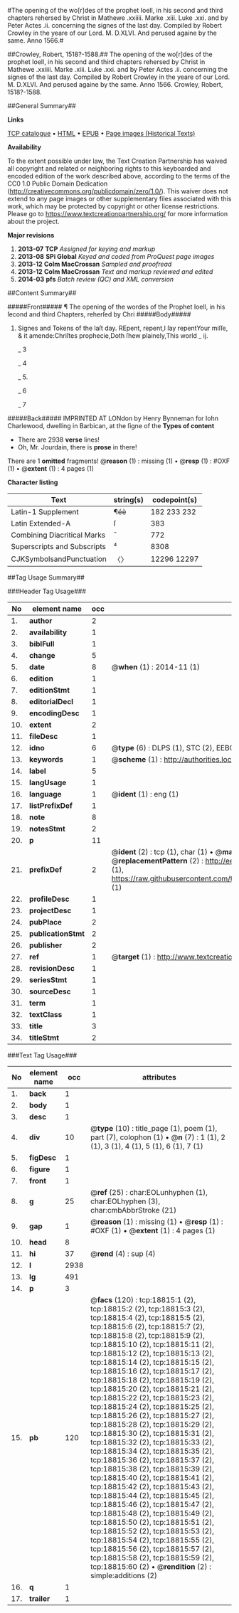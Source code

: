 #The opening of the wo[r]des of the prophet Ioell, in his second and third chapters rehersed by Christ in Mathewe .xxiiii. Marke .xiii. Luke .xxi. and by Peter Actes .ii. concerning the signes of the last day. Compiled by Robert Crowley in the yeare of our Lord. M. D.XLVI. And perused againe by the same. Anno 1566.#

##Crowley, Robert, 1518?-1588.##
The opening of the wo[r]des of the prophet Ioell, in his second and third chapters rehersed by Christ in Mathewe .xxiiii. Marke .xiii. Luke .xxi. and by Peter Actes .ii. concerning the signes of the last day. Compiled by Robert Crowley in the yeare of our Lord. M. D.XLVI. And perused againe by the same. Anno 1566.
Crowley, Robert, 1518?-1588.

##General Summary##

**Links**

[TCP catalogue](http://www.ota.ox.ac.uk/tcp/)  • 
[HTML](http://tei.it.ox.ac.uk/tcp/Texts-HTML/free/A19/A19666.html)  • 
[EPUB](http://tei.it.ox.ac.uk/tcp/Texts-EPUB/free/A19/A19666.epub) • 
[Page images (Historical Texts)](https://historicaltexts.jisc.ac.uk/eebo-99853432e)

**Availability**

To the extent possible under law, the Text Creation Partnership has waived all copyright and related or neighboring rights to this keyboarded and encoded edition of the work described above, according to the terms of the CC0 1.0 Public Domain Dedication (http://creativecommons.org/publicdomain/zero/1.0/). This waiver does not extend to any page images or other supplementary files associated with this work, which may be protected by copyright or other license restrictions. Please go to https://www.textcreationpartnership.org/ for more information about the project.

**Major revisions**

1. __2013-07__ __TCP__ *Assigned for keying and markup*
1. __2013-08__ __SPi Global__ *Keyed and coded from ProQuest page images*
1. __2013-12__ __Colm MacCrossan__ *Sampled and proofread*
1. __2013-12__ __Colm MacCrossan__ *Text and markup reviewed and edited*
1. __2014-03__ __pfs__ *Batch review (QC) and XML conversion*

##Content Summary##

#####Front#####
¶ The opening of the wordes of the Prophet Ioell, in his ſecond and third Chapters, reherſed by Chri
#####Body#####

1. Signes and Tokens of the laſt day.
REpent, repent,I ſay repentYour miſſe, & it amende:Chriſtes prophecie,Doth ſhew plainely,This world 
    _ ij.

    _ 3

    _ 4

    _ 5.

    _ 6

    _ 7

#####Back#####
IMPRINTED AT LONdon by Henry Bynneman for Iohn Charlewood, dwelling in Barbican, at the ſigne of the
**Types of content**

  * There are 2938 **verse** lines!
  * Oh, Mr. Jourdain, there is **prose** in there!

There are 1 **omitted** fragments! 
 @__reason__ (1) : missing (1)  •  @__resp__ (1) : #OXF (1)  •  @__extent__ (1) : 4 pages (1)

**Character listing**


|Text|string(s)|codepoint(s)|
|---|---|---|
|Latin-1 Supplement|¶éè|182 233 232|
|Latin Extended-A|ſ|383|
|Combining             Diacritical Marks|̄|772|
|Superscripts             and Subscripts|⁴|8308|
|CJKSymbolsandPunctuation|〈〉|12296 12297|

##Tag Usage Summary##

###Header Tag Usage###

|No|element name|occ|attributes|
|---|---|---|---|
|1.|__author__|2||
|2.|__availability__|1||
|3.|__biblFull__|1||
|4.|__change__|5||
|5.|__date__|8| @__when__ (1) : 2014-11 (1)|
|6.|__edition__|1||
|7.|__editionStmt__|1||
|8.|__editorialDecl__|1||
|9.|__encodingDesc__|1||
|10.|__extent__|2||
|11.|__fileDesc__|1||
|12.|__idno__|6| @__type__ (6) : DLPS (1), STC (2), EEBO-CITATION (1), PROQUEST (1), VID (1)|
|13.|__keywords__|1| @__scheme__ (1) : http://authorities.loc.gov/ (1)|
|14.|__label__|5||
|15.|__langUsage__|1||
|16.|__language__|1| @__ident__ (1) : eng (1)|
|17.|__listPrefixDef__|1||
|18.|__note__|8||
|19.|__notesStmt__|2||
|20.|__p__|11||
|21.|__prefixDef__|2| @__ident__ (2) : tcp (1), char (1)  •  @__matchPattern__ (2) : ([0-9\-]+):([0-9IVX]+) (1), (.+) (1)  •  @__replacementPattern__ (2) : http://eebo.chadwyck.com/downloadtiff?vid=$1&page=$2 (1), https://raw.githubusercontent.com/textcreationpartnership/Texts/master/tcpchars.xml#$1 (1)|
|22.|__profileDesc__|1||
|23.|__projectDesc__|1||
|24.|__pubPlace__|2||
|25.|__publicationStmt__|2||
|26.|__publisher__|2||
|27.|__ref__|1| @__target__ (1) : http://www.textcreationpartnership.org/docs/. (1)|
|28.|__revisionDesc__|1||
|29.|__seriesStmt__|1||
|30.|__sourceDesc__|1||
|31.|__term__|1||
|32.|__textClass__|1||
|33.|__title__|3||
|34.|__titleStmt__|2||


###Text Tag Usage###

|No|element name|occ|attributes|
|---|---|---|---|
|1.|__back__|1||
|2.|__body__|1||
|3.|__desc__|1||
|4.|__div__|10| @__type__ (10) : title_page (1), poem (1), part (7), colophon (1)  •  @__n__ (7) : 1 (1), 2 (1), 3 (1), 4 (1), 5 (1), 6 (1), 7 (1)|
|5.|__figDesc__|1||
|6.|__figure__|1||
|7.|__front__|1||
|8.|__g__|25| @__ref__ (25) : char:EOLunhyphen (1), char:EOLhyphen (3), char:cmbAbbrStroke (21)|
|9.|__gap__|1| @__reason__ (1) : missing (1)  •  @__resp__ (1) : #OXF (1)  •  @__extent__ (1) : 4 pages (1)|
|10.|__head__|8||
|11.|__hi__|37| @__rend__ (4) : sup (4)|
|12.|__l__|2938||
|13.|__lg__|491||
|14.|__p__|3||
|15.|__pb__|120| @__facs__ (120) : tcp:18815:1 (2), tcp:18815:2 (2), tcp:18815:3 (2), tcp:18815:4 (2), tcp:18815:5 (2), tcp:18815:6 (2), tcp:18815:7 (2), tcp:18815:8 (2), tcp:18815:9 (2), tcp:18815:10 (2), tcp:18815:11 (2), tcp:18815:12 (2), tcp:18815:13 (2), tcp:18815:14 (2), tcp:18815:15 (2), tcp:18815:16 (2), tcp:18815:17 (2), tcp:18815:18 (2), tcp:18815:19 (2), tcp:18815:20 (2), tcp:18815:21 (2), tcp:18815:22 (2), tcp:18815:23 (2), tcp:18815:24 (2), tcp:18815:25 (2), tcp:18815:26 (2), tcp:18815:27 (2), tcp:18815:28 (2), tcp:18815:29 (2), tcp:18815:30 (2), tcp:18815:31 (2), tcp:18815:32 (2), tcp:18815:33 (2), tcp:18815:34 (2), tcp:18815:35 (2), tcp:18815:36 (2), tcp:18815:37 (2), tcp:18815:38 (2), tcp:18815:39 (2), tcp:18815:40 (2), tcp:18815:41 (2), tcp:18815:42 (2), tcp:18815:43 (2), tcp:18815:44 (2), tcp:18815:45 (2), tcp:18815:46 (2), tcp:18815:47 (2), tcp:18815:48 (2), tcp:18815:49 (2), tcp:18815:50 (2), tcp:18815:51 (2), tcp:18815:52 (2), tcp:18815:53 (2), tcp:18815:54 (2), tcp:18815:55 (2), tcp:18815:56 (2), tcp:18815:57 (2), tcp:18815:58 (2), tcp:18815:59 (2), tcp:18815:60 (2)  •  @__rendition__ (2) : simple:additions (2)|
|16.|__q__|1||
|17.|__trailer__|1||
